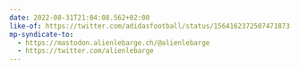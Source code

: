 ```yaml
---
date: 2022-08-31T21:04:08.562+02:00
like-of: https://twitter.com/adidasfootball/status/1564162372507471873
mp-syndicate-to:
  - https://mastodon.alienlebarge.ch/@alienlebarge
  - https://twitter.com/alienlebarge
---
```

